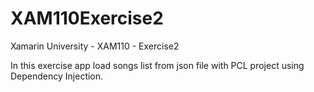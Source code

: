 # XAM110Exercise2

Xamarin University - XAM110 - Exercise2

In this exercise app load songs list from json file with PCL project using Dependency Injection.

